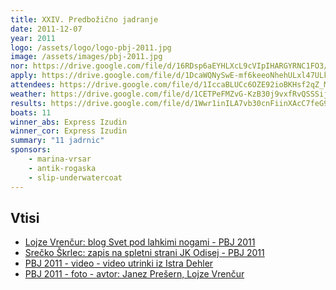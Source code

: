 ```yaml
---
title: XXIV. Predbožično jadranje
date: 2011-12-07
year: 2011
logo: /assets/logo/logo-pbj-2011.jpg
image: /assets/images/pbj-2011.jpg
nor: https://drive.google.com/file/d/16RDsp6aEYHLXcL9cVIpIHARGYRNC1FO3/view?usp=sharing
apply: https://drive.google.com/file/d/1DcaWQNySwE-mf6keeoNhehULxl47ULk4/view?usp=sharing
attendees: https://drive.google.com/file/d/1IccaBLUCc6OZE92ioBKHsf2qZ_M3A-Pn/view?usp=sharing
weather: https://drive.google.com/file/d/1CETPeFMZvG-KzB30j9vxfRvQSSSijl9b/view?usp=sharing
results: https://drive.google.com/file/d/1Wwr1inILA7vb30cnFiinXAcC7feG935R/view?usp=sharing
boats: 11
winner_abs: Express Izudin
winner_cor: Express Izudin
summary: "11 jadrnic"
sponsors:
    - marina-vrsar
    - antik-rogaska
    - slip-underwatercoat
---
```


## Vtisi
 - [Lojze Vrenčur: blog Svet pod lahkimi nogami - PBJ 2011](http://ab.vrencur.info/2011/12/predbozicno-jadranje-2011.html)
 - [Srečko Škrlec: zapis na spletni strani JK Odisej - PBJ 2011](https://www.odisej.org/2012/01/10/predbozicno-jadranje-2011/)
 - [PBJ 2011 - video - video utrinki iz Istra Dehler](https://www.youtube.com/watch?v=0SJMkCSmHFc)
 - [PBJ 2011 - foto - avtor: Janez Prešern, Lojze Vrenčur](https://photos.app.goo.gl/BNN9pJL8KnEZ89ZC8)
